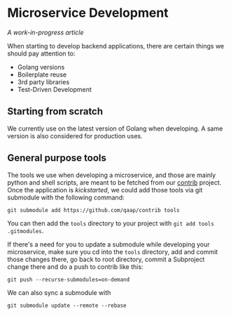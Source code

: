 # Microservice Development

*A work-in-progress article*

When starting to develop backend applications, there are certain things we should pay attention to:
* Golang versions
* Boilerplate reuse
* 3rd party libraries
* Test-Driven Development

## Starting from scratch

We currently use on the latest version of Golang when developing. A same version is also considered for production uses.

## General purpose tools

The tools we use when developing a microservice, and those are mainly python and shell scripts,
are meant to be fetched from our [contrib](https://github.com/qaap/contrib) project.  
Once the application is *kickstarted*, we could add those tools via git submodule with the following command:

```git submodule add https://github.com/qaap/contrib tools```

You can then add the `tools` directory to your project with `git add tools .gitmodules`.

If there's a need for you to update a submodule while developing your microservice,
make sure you cd into the ```tools``` directory, add and commit those changes there,
go back to root directory, commit a Subproject change there and do a push to contrib like this:

```git push --recurse-submodules=on-demand```

We can also sync a submodule with

```git submodule update --remote --rebase```
